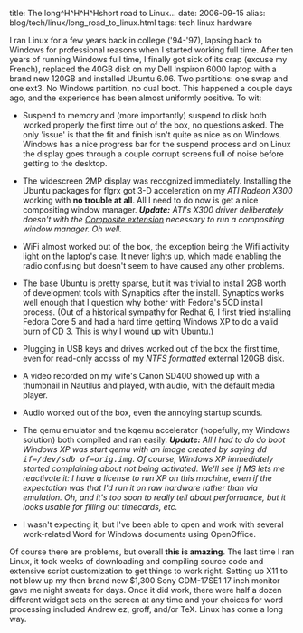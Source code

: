 title: The long^H^H^H^Hshort road to Linux...
date: 2006-09-15
alias: blog/tech/linux/long_road_to_linux.html
tags: tech linux hardware

I ran Linux for a few years back in college ('94-'97), lapsing back to
Windows for professional reasons when I started working full
time. After ten years of running Windows full time, I finally got sick
of its crap (excuse my French), replaced the 40GB disk on my Dell
Inspiron 6000 laptop with a brand new 120GB and installed Ubuntu
6.06. Two partitions: one swap and one ext3. No Windows partition, no
dual boot. This happened a couple days ago, and the experience has
been almost uniformly positive. To wit:


* Suspend to memory and (more importantly) suspend to disk both
  worked properly the first time out of the box, no questions asked.
  The only 'issue' is that the fit and finish isn't quite as nice
  as on Windows. Windows has a nice progress bar for the suspend
  process and on Linux the display goes through a couple corrupt
  screens full of noise before getting to the desktop.

* The widescreen 2MP display was recognized immediately. Installing
  the Ubuntu packages for flgrx got 3-D acceleration on my <i>ATI
  Radeon X300</i> working with <b>no trouble at all</b>. All I need
  to do now is get a nice compositing window manager. <i><b>Update:</b>
  ATI's X300 driver deliberately doesn't with the 
  <a href="http://www.freedesktop.org/wiki/Software/CompositeExt">Composite extension</a>
  necessary to run a compositing window manager. Oh well.</i>

* WiFi almost worked out of the box, the exception being the Wifi activity
  light on the laptop's case. It never lights up, which made enabling
  the radio confusing but doesn't seem to have caused any other problems.

* The base Ubuntu is pretty sparse, but it was trivial to install 2GB
  worth of development tools with Synapitics after the install.
  Synaptics works well enough that I question why bother with Fedora's
  5CD install process. (Out of a historical sympathy for Redhat 6, I first
  tried installing Fedora Core 5 and had a hard time getting Windows XP to
  do a valid burn of CD 3. This is why I wound up with Ubuntu.) 

* Plugging in USB keys and drives worked out of the box the first time,
  even for read-only accsss of my <i>NTFS formatted</i> external 120GB
  disk.

* A video recorded on my wife's Canon SD400 showed up with a thumbnail
  in Nautilus and played, with audio, with the default media player.

* Audio worked out of the box, even the annoying startup sounds.

* The qemu emulator and tne kqemu accelerator (hopefully, my Windows
  solution) both compiled and ran easily. <i><b>Update:</b> All I
  had to do do boot Windows XP was start qemu with an image
  created by saying <tt>dd if=/dev/sdb of=orig.img</tt>. Of course,
  Windows XP immediately started complaining about not being activated.
  We'll see if MS lets me reactivate it: I have a license to run XP
  on this machine, even if the expectation was that I'd run it on
  raw hardware rather than via emulation. Oh, and it's too soon to
  really tell about performance, but it looks usable for filling
  out timecards, etc.</i>

* I wasn't expecting it, but I've been able to open and work with
  several work-related Word for Windows documents using OpenOffice.

Of course there are problems, but overall <b>this is amazing</b>. The
last time I ran Linux, it took weeks of downloading and compiling
source code and extensive script customization to get things to work
right. Setting up X11 to not blow up my then brand new $1,300 Sony
GDM-17SE1 17 inch monitor gave me night sweats for days. Once it did
work, there were half a dozen different widget sets on the screen at
any time and your choices for word processing included Andrew ez,
groff, and/or TeX. Linux has come a long way.

